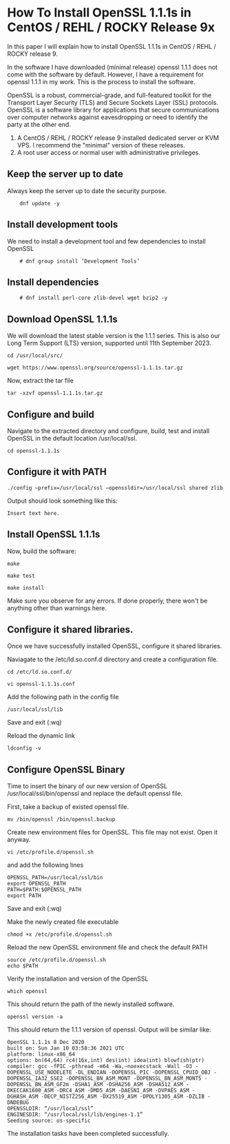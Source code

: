 # How To Install OpenSSL 1.1.1s in CentOS / REHL / ROCKY Release 9x

In this paper I will explain how to install OpenSSL 1.1.1s in CentOS / REHL / ROCKY release 9.

In the software I have downloaded (minimal release) openssl 1.1.1 does not come with the software by default. However, I have a requirement for openssl 1.1.1 in my work. This is the process to install the software.

OpenSSL is a robust, commercial-grade, and full-featured toolkit for the Transport Layer Security (TLS) and Secure Sockets Layer (SSL) protocols. OpenSSL is a software library for applications that secure communications over computer networks against eavesdropping or need to identify the party at the other end.

1. A CentOS / REHL / ROCKY release 9 installed dedicated server or KVM VPS. I recommend the "minimal" version of these releases.
1. A root user access or normal user with administrative privileges.

## Keep the server up to date

Always keep the server up to date the security purpose.
```
    dnf update -y
```
## Install development tools

We need to install a development tool and few dependencies to install OpenSSL
```
    # dnf group install ‘Development Tools’
```
## Install dependencies
```
    # dnf install perl-core zlib-devel wget bzip2 -y
```
## Download OpenSSL 1.1.1s

We will download the latest stable version is the 1.1.1 series. This is also our Long Term Support (LTS) version, supported until 11th September 2023.
```
cd /usr/local/src/
```
```
wget https://www.openssl.org/source/openssl-1.1.1s.tar.gz
```
Now, extract the tar file

```
tar -xzvf openssl-1.1.1s.tar.gz
```
## Configure and build

Navigate to the extracted directory and configure, build, test and install OpenSSL in the default location /usr/local/ssl.

```
cd openssl-1.1.1s
```

## Configure it with PATH
```
./config –prefix=/usr/local/ssl –openssldir=/usr/local/ssl shared zlib
```

Output should look something like this:

```
Insert text here.
```

## Install OpenSSL 1.1.1s

Now, build the software:

```
make
```
```
make test
```
```
make install
```
Make sure you observe for any errors. If done properly, there won't be anything other than warnings here.

## Configure it shared libraries.

Once we have successfully installed OpenSSL, configure it shared libraries.

Naviagate to the /etc/ld.so.conf.d directory and create a configuration file.

```
cd /etc/ld.so.conf.d/
```
```
vi openssl-1.1.1s.conf
```

Add the following path in the config file

    /usr/local/ssl/lib

Save and exit (:wq)

Reload the dynamic link

```
ldconfig -v
```

## Configure OpenSSL Binary

Time to insert the binary of our new version of OpenSSL /usr/local/ssl/bin/openssl and replace the default openssl file.

First, take a backup of existed openssl file.

```
mv /bin/openssl /bin/openssl.backup
```

Create new environment files for OpenSSL. This file may not exist. Open it anyway.

```
vi /etc/profile.d/openssl.sh
```

and add the following lines

```
OPENSSL_PATH=/usr/local/ssl/bin
export OPENSSL_PATH
PATH=$PATH:$OPENSSL_PATH
export PATH
```

Save and exit (:wq)

Make the newly created file executable
```
chmod +x /etc/profile.d/openssl.sh
```
Reload the new OpenSSL environment file and check the default PATH
```
source /etc/profile.d/openssl.sh
echo $PATH
```

Verify the installation and version of the OpenSSL

```
which openssl
```
This should return the path of the newly installed software.
```
openssl version -a
```
This should return the 1.1.1 version of openssl. Output will be similar like:

```
OpenSSL 1.1.1s 8 Dec 2020
built on: Sun Jan 10 03:58:36 2021 UTC
platform: linux-x86_64
options: bn(64,64) rc4(16x,int) des(int) idea(int) blowfish(ptr)
compiler: gcc -fPIC -pthread -m64 -Wa,–noexecstack -Wall -O3 -DOPENSSL_USE_NODELETE -DL_ENDIAN -DOPENSSL_PIC -DOPENSSL_CPUID_OBJ -DOPENSSL_IA32_SSE2 -DOPENSSL_BN_ASM_MONT -DOPENSSL_BN_ASM_MONT5 -DOPENSSL_BN_ASM_GF2m -DSHA1_ASM -DSHA256_ASM -DSHA512_ASM -DKECCAK1600_ASM -DRC4_ASM -DMD5_ASM -DAESNI_ASM -DVPAES_ASM -DGHASH_ASM -DECP_NISTZ256_ASM -DX25519_ASM -DPOLY1305_ASM -DZLIB -DNDEBUG
OPENSSLDIR: “/usr/local/ssl”
ENGINESDIR: “/usr/local/ssl/lib/engines-1.1”
Seeding source: os-specific
```

The installation tasks have been completed successfully.